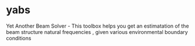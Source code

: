 # yabs
Yet Another Beam Solver - This toolbox helps you get an estimatation of the beam structure natural frequencies , given various environmental boundary conditions 
